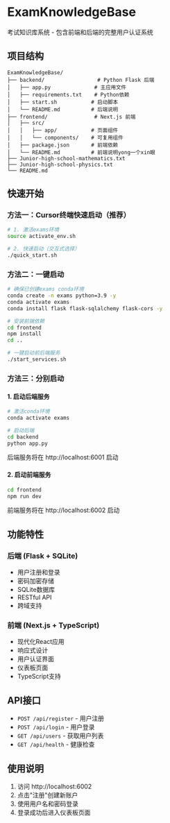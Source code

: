 # ExamKnowledgeBase

考试知识库系统 - 包含前端和后端的完整用户认证系统

## 项目结构

```
ExamKnowledgeBase/
├── backend/                 # Python Flask 后端
│   ├── app.py              # 主应用文件
│   ├── requirements.txt    # Python依赖
│   ├── start.sh           # 启动脚本
│   └── README.md          # 后端说明
├── frontend/               # Next.js 前端
│   ├── src/
│   │   ├── app/           # 页面组件
│   │   └── components/    # 可复用组件
│   ├── package.json       # 前端依赖
│   └── README.md          # 前端说明yong一个xin眼
├── Junior-high-school-mathematics.txt
├── Junior-high-school-physics.txt
└── README.md
```

## 快速开始

### 方法一：Cursor终端快速启动（推荐）

```bash
# 1. 激活exams环境
source activate_env.sh

# 2. 快速启动（交互式选择）
./quick_start.sh
```

### 方法二：一键启动

```bash
# 确保已创建exams conda环境
conda create -n exams python=3.9 -y
conda activate exams
conda install flask flask-sqlalchemy flask-cors -y

# 安装前端依赖
cd frontend
npm install
cd ..

# 一键启动前后端服务
./start_services.sh
```

### 方法三：分别启动

#### 1. 启动后端服务

```bash
# 激活conda环境
conda activate exams

# 启动后端
cd backend
python app.py
```

后端服务将在 http://localhost:6001 启动

#### 2. 启动前端服务

```bash
cd frontend
npm run dev
```

前端服务将在 http://localhost:6002 启动

## 功能特性

### 后端 (Flask + SQLite)
- 用户注册和登录
- 密码加密存储
- SQLite数据库
- RESTful API
- 跨域支持

### 前端 (Next.js + TypeScript)
- 现代化React应用
- 响应式设计
- 用户认证界面
- 仪表板页面
- TypeScript支持

## API接口

- `POST /api/register` - 用户注册
- `POST /api/login` - 用户登录
- `GET /api/users` - 获取用户列表
- `GET /api/health` - 健康检查

## 使用说明

1. 访问 http://localhost:6002
2. 点击"注册"创建新账户
3. 使用用户名和密码登录
4. 登录成功后进入仪表板页面

